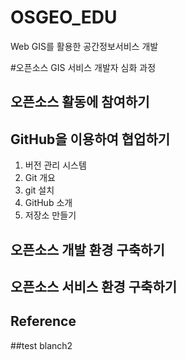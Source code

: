 # OSGEO_EDU
Web GIS를 활용한 공간정보서비스 개발

#오픈소스 GIS 서비스 개발자 심화 과정

## 오픈소스 활동에 참여하기

## GitHub을 이용하여 협업하기

1. 버전 관리 시스템
2. Git 개요
3. git 설치
4. GitHub 소개
5. 저장소 만들기

## 오픈소스 개발 환경 구축하기

## 오픈소스 서비스 환경 구축하기

## Reference


##test blanch2